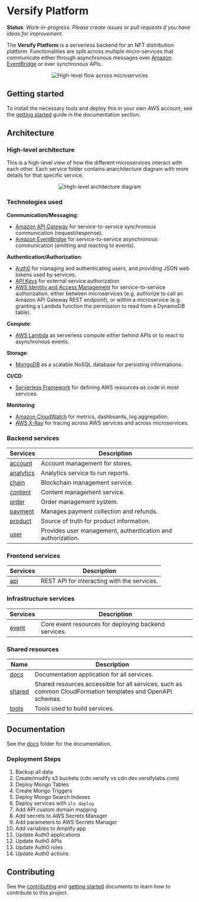 # Versify Platform

**Status**: _Work-in-progress. Please create issues or pull requests if you have ideas for improvement._

The **Versify Platform** is a serverless backend for an NFT distribution platform. Functionalities are split across multiple micro-services that communicate either through asynchronous messages over [Amazon EventBridge](https://aws.amazon.com/eventbridge/) or over synchronous APIs.

<p align="center">
  <img src="docs/images/flow.png" alt="High-level flow across microservices"/>
</p>

## Getting started

To install the necessary tools and deploy this in your own AWS account, see the [getting started](docs/getting_started.md) guide in the documentation section.

## Architecture

### High-level architecture

This is a high-level view of how the different microservices interact with each other. Each service folder contains anarchitecture diagram with more details for that specific service.

<p align="center">
  <img src="docs/images/architecture.png" alt="High-level architecture diagram"/>
</p>

### Technologies used

**Communication/Messaging**:

- [Amazon API Gateway](https://aws.amazon.com/api-gateway/) for service-to-service synchronous communication (request/response).
- [Amazon EventBridge](https://aws.amazon.com/eventbridge/) for service-to-service asynchronous communication (emitting and reacting to events).

**Authentication/Authorization**:

- [Auth0](https://aws.amazon.com/cognito/) for managing and authenticating users, and providing JSON web tokens used by services.
- [API Keys](https://aws.amazon.com/iam/) for external service authorization
- [AWS Identity and Access Management](https://aws.amazon.com/iam/) for service-to-service authorization, either between microservices (e.g. authorize to call an Amazon API Gateway REST endpoint), or within a microservice (e.g. granting a Lambda function the permission to read from a DynamoDB table).

**Compute**:

- [AWS Lambda](https://aws.amazon.com/lambda/) as serverless compute either behind APIs or to react to asynchronous events.

**Storage**:

- [MongoDB](https://www.mongodb.com/) as a scalable NoSQL database for persisting informations.

**CI/CD**:

- [Serverless Framework](https://www.serverless.com/) for defining AWS resources as code in most services.

**Monitoring**:

- [Amazon CloudWatch](https://aws.amazon.com/cloudwatch/) for metrics, dashboards, log aggregation.
- [AWS X-Ray](https://aws.amazon.com/xray/) for tracing across AWS services and across microservices.

### Backend services

| Services                | Description                                                 |
| ----------------------- | ----------------------------------------------------------- |
| [account](account/)     | Account management for stores.                              |
| [analytics](analytics/) | Analytics service to run reports.                           |
| [chain](chain/)         | Blockchain management service.                              |
| [content](content/)     | Content management service.                                 |
| [order](order/)         | Order management system.                                    |
| [payment](payment/)     | Manages payment collection and refunds.                     |
| [product](product/)     | Source of truth for product information.                    |
| [user](user/)           | Provides user management, authentication and authorization. |

### Frontend services

| Services                     | Description                                 |
| ---------------------------- | ------------------------------------------- |
| [api](services/api-service/) | REST API for interacting with the services. |

### Infrastructure services

| Services        | Description                                          |
| --------------- | ---------------------------------------------------- |
| [event](event/) | Core event resources for deploying backend services. |

### Shared resources

| Name              | Description                                                                                                |
| ----------------- | ---------------------------------------------------------------------------------------------------------- |
| [docs](docs/)     | Documentation application for all services.                                                                |
| [shared](shared/) | Shared resources accessible for all services, such as common CloudFormation templates and OpenAPI schemas. |
| [tools](tools/)   | Tools used to build services.                                                                              |

## Documentation

See the [docs](docs/) folder for the documentation.

### Deployment Steps

1. Backup all data
1. Create/modify s3 buckets (cdn.versify vs cdn.dev.versifylabs.com)
1. Deploy Mongo Tables
1. Create Mongo Triggers
1. Deploy Mongo Search Indexes
1. Deploy services with `sls deploy`
1. Add API custom domain mapping
1. Add secrets to AWS Secrets Manager
1. Add parameters to AWS Secrets Manager
1. Add variables to Amplify app
1. Update Auth0 applications
1. Update Auth0 APIs
1. Update Auth0 roles
1. Update Auth0 actions

## Contributing

See the [contributing](CONTRIBUTING.md) and [getting started](docs/getting_started.md) documents to learn how to contribute to this project.
